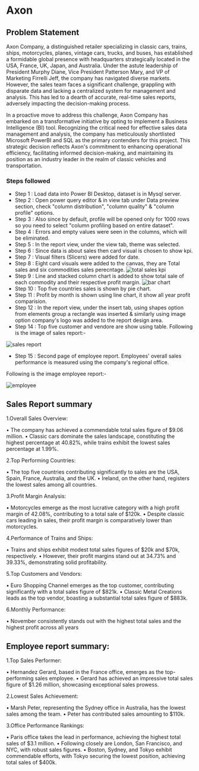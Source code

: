 
# Axon



## Problem Statement

Axon Company, a distinguished retailer specializing in classic cars, trains, ships, motorcycles, planes, vintage cars, 
trucks, and buses, has established a formidable global presence with headquarters strategically located in the 
USA, France, UK, Japan, and Australia. Under the astute leadership of President Murphy Diane, Vice President 
Patterson Mary, and VP of Marketing Firrelli Jeff, the company has navigated diverse markets. However, the sales 
team faces a significant challenge, grappling with disparate data and lacking a centralized system for 
management and analysis. This has led to a dearth of accurate, real-time sales reports, adversely impacting the 
decision-making process.

In a proactive move to address this challenge, Axon Company has embarked on a transformative initiative by 
opting to implement a Business Intelligence (BI) tool. Recognizing the critical need for effective sales data 
management and analysis, the company has meticulously shortlisted Microsoft PowerBI and SQL as the primary 
contenders for this project. This strategic decision reflects Axon's commitment to enhancing operational 
efficiency, facilitating informed decision-making, and maintaining its position as an industry leader in the realm 
of classic vehicles and transportation.



### Steps followed 

- Step 1 : Load data into Power BI Desktop, dataset is in Mysql server.
- Step 2 : Open power query editor & in view tab under Data preview section, check "column distribution", "column quality" & "column profile" options.
- Step 3 : Also since by default, profile will be opened only for 1000 rows so you need to select "column profiling based on entire dataset".
- Step 4 : Errors and empty values were seen in the columns, which will be eliminated.
- Step 5 : In the report view, under the view tab, theme was selected.
- Step 6 : Since data is about sales then card visual is chosen to show kpi. 
- Step 7 : Visual filters (Slicers) were added for date.
- Step 8 : Eight card visuals were added to the canvas, they are Total sales and six commodities sales perecntage.
![total sales kpi](https://github.com/aniketpawar123/Project-Axon/assets/123149177/0f6771eb-8b6f-47a3-8eed-c62a02cacccf)
- Step 9 : Line and stacked column chart is added to show total sale of each commodity and their respective profit margin.
![bar chart](https://github.com/aniketpawar123/Project-Axon/assets/123149177/4de51011-ded4-4d6d-83ef-0d60e60af8c2) 
- Step 10 : Top five countries sales is shown by pie chart.
- Step 11 : Profit by month is shown using line chart, it show all year profit comparision.
- Step 12 : In the report view, under the insert tab, using shapes option from elements group a rectangle was inserted & similarly using image option company's logo was added to the report design area. 
- Step 14 : Top five customer and vendore are show using table.
Following is the image of sales report:-

![sales report](https://github.com/aniketpawar123/Project-Axon/assets/123149177/e25a9c36-c521-4d9a-9ef0-730c3f98e3f0)
        
- Step 15 : Second page of employee report. Employees' overall sales performance is measured using the company's regional office.

Following is the image employee report:-

![employee](https://github.com/aniketpawar123/Project-Axon/assets/123149177/92a4fbd7-5311-4b62-b012-d9ee8be8309a)

## Sales Report summary

1.Overall Sales Overview:

• The company has achieved a commendable total sales figure of $9.06 million.
• Classic cars dominate the sales landscape, constituting the highest percentage at 40.82%, while trains exhibit the lowest sales 
percentage at 1.99%.

2.Top Performing Countries:

• The top five countries contributing significantly to sales are the USA, Spain, 
 France, Australia, and the UK.
• Ireland, on the other hand, registers the lowest sales among all countries.

3.Profit Margin Analysis:

• Motorcycles emerge as the most lucrative category with a high profit margin of 42.08%, contributing to a total sale of $120k.
• Despite classic cars leading in sales, their profit margin is comparatively lower than motorcycles.

4.Performance of Trains and Ships:

• Trains and ships exhibit modest total sales figures of $20k and $70k, respectively.
• However, their profit margins stand out at 34.73% and 39.33%, demonstrating solid profitability.

5.Top Customers and Vendors:

• Euro Shopping Channel emerges as the top customer, contributing significantly with a total sales figure of $821k.
• Classic Metal Creations leads as the top vendor, boasting a substantial total sales figure of $883k.

6.Monthly Performance:

• November consistently stands out with the highest total sales and the highest profit across all years

## Employee report summary:

1.Top Sales Performer:

• Hernandez Gerard, based in the France office, emerges as the top-performing sales employee.
• Gerard has achieved an impressive total sales figure of $1.26 million, showcasing exceptional sales 
prowess.

2.Lowest Sales Achievement:

• Marsh Peter, representing the Sydney office in Australia,
 has the lowest sales among the team.
• Peter has contributed sales amounting to $110k.

3.Office Performance Rankings:

• Paris office takes the lead in performance, achieving the highest total sales of $3.1 million.
• Following closely are London, San Francisco, and NYC, with robust sales figures.
• Boston, Sydney, and Tokyo exhibit commendable efforts, with Tokyo securing the lowest position, 
achieving total sales of $400k.
